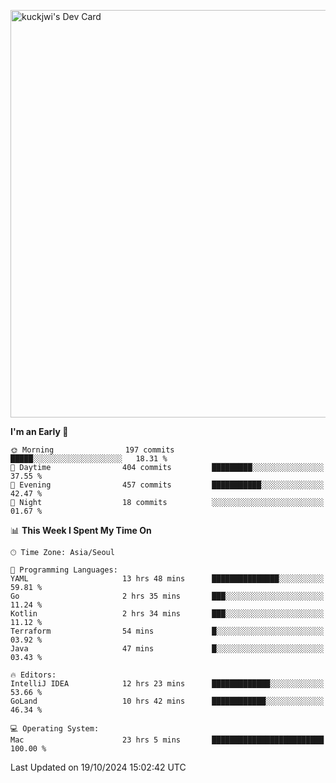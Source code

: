 <a href="https://app.daily.dev/kuckhwancho"><img src="https://api.daily.dev/devcards/v2/efef39c8028947428b3c0b486b9cd9b6.png?r=iz2&type=wide" width="652" alt="kuckjwi's Dev Card"/></a>

<!--START_SECTION:waka-->
**I'm an Early 🐤** 

```text
🌞 Morning                197 commits         █████░░░░░░░░░░░░░░░░░░░░   18.31 % 
🌆 Daytime                404 commits         █████████░░░░░░░░░░░░░░░░   37.55 % 
🌃 Evening                457 commits         ███████████░░░░░░░░░░░░░░   42.47 % 
🌙 Night                  18 commits          ░░░░░░░░░░░░░░░░░░░░░░░░░   01.67 % 
```


📊 **This Week I Spent My Time On** 

```text
🕑︎ Time Zone: Asia/Seoul

💬 Programming Languages: 
YAML                     13 hrs 48 mins      ███████████████░░░░░░░░░░   59.81 % 
Go                       2 hrs 35 mins       ███░░░░░░░░░░░░░░░░░░░░░░   11.24 % 
Kotlin                   2 hrs 34 mins       ███░░░░░░░░░░░░░░░░░░░░░░   11.12 % 
Terraform                54 mins             █░░░░░░░░░░░░░░░░░░░░░░░░   03.92 % 
Java                     47 mins             █░░░░░░░░░░░░░░░░░░░░░░░░   03.43 % 

🔥 Editors: 
IntelliJ IDEA            12 hrs 23 mins      █████████████░░░░░░░░░░░░   53.66 % 
GoLand                   10 hrs 42 mins      ████████████░░░░░░░░░░░░░   46.34 % 

💻 Operating System: 
Mac                      23 hrs 5 mins       █████████████████████████   100.00 % 
```


 Last Updated on 19/10/2024 15:02:42 UTC
<!--END_SECTION:waka-->
